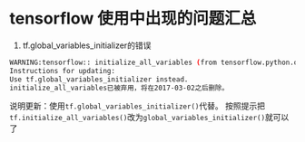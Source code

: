 # tensorflow 使用中出现的问题汇总

1. tf.global_variables_initializer的错误 
```bash
WARNING:tensorflow:: initialize_all_variables (from tensorflow.python.ops.variables) is deprecated and will be removed after 2017-03-02. 
Instructions for updating: 
Use tf.global_variables_initializer instead. 
initialize_all_variables已被弃用，将在2017-03-02之后删除。 
```
说明更新：使用`tf.global_variables_initializer()`代替。 
按照提示把`tf.initialize_all_variables()`改为`global_variables_initializer()`就可以了

